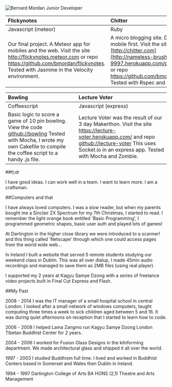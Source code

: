 ![Bernard Mordan Junior Developer](https://pbs.twimg.com/media/B4mkAfzCYAAqniE.png)

|Flickynotes|Chitter|
|:----------|:-----------|
|Javascript (meteor)|Ruby|
|Our final project. A Meteor app for mobiles and the web. Visit the site http://flickynotes.meteor.com or repo https://github.com/bmordan/flickynotes. Tested with Jasmine in the Velocity environment. |A micro blogging site. Designed for mobile first. Visit the site [http://chitter.com](http://nameless-brushlands-9997.herokuapp.com/peeps/home) or repo https://github.com/bmordan/chitter. Tested with Rspec and Capybara|

|Bowling|Lecture Voter|
|:-------|:-------|
|Coffeescript|Javascript (express)|
|Basic logic to score a game of 10 pin bowling. View the code [github://bowling](https://github.com/bmordan/bowling_with_coffeescript) Tested with Mocha, I wrote my own Cakefile to compile the coffee script to a handy .js file.|Lecture Voter was the result of our 3 day Makerthon. Visit the site https://lecture-voter.herokuapp.com/ and repo [github://lecture-voter](https://github.com/bmordan/lecture-voter) This uses Socket.io in an express app. Tested with Mocha and Zombie.|

##tl;dr

I have good ideas. I can work well in a team. I want to learn more. I am a craftsman.

##Computers and that

I have always loved computers. I was a slow reader, but when my parents bought me a Sinclair ZX Spectrum for my 7th Christmas, I started to read. I remember the light orange book entitled 'Basic Programming', I programmed geometric shapes, basic user auth and played lots of games!

At Dartington in the higher close library we were introduced to a scanner! and this thing called 'Netscape' through which one could access pages from the world wide web...

In Ireland I built a website that served 5 remote students studying our weekend class in Dublin. This was all over dialup, I made 45min audio recordings and managed to save them as 2MB files (using real player).

I supported my 2 years at Kagyu Samye Dzong with a series of freelance video projects built in Final Cut Express and Flash.

##My Past

2008 - 2014
I was the IT manager of a small hospital school in central London. I looked after a small network of windows computers, taught computing three times a week to sick children aged between 5 and 16. It was during quiet afternoons on reception that I started to learn how to code.

2006 - 2008
I helped Lama Zangmo run Kagyu Samye Dzong London Tibetan Buddhist Center for 2 years.

2004 - 2006
I worked for Fusion Glass Designs in the kilnforming department. We made architectural glass and shipped it all over the world.

1997 - 2003
I studied Buddhism full time. I lived and worked in Buddhist Centers based in Somerset and Wales then Dublin in Ireland.

1994 - 1997
Dartington College of Arts
BA HONS (2,1) Theatre and Arts Management
